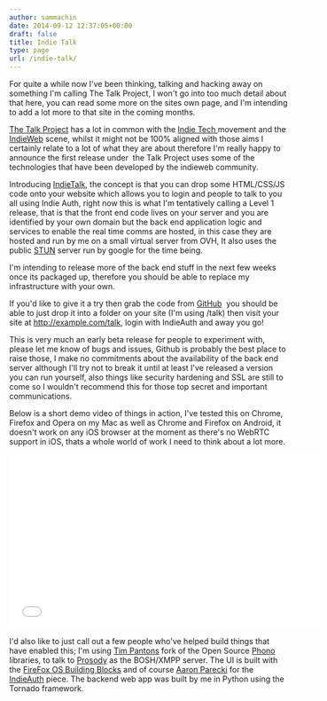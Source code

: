 ```yaml
---
author: sammachin
date: 2014-09-12 12:37:05+00:00
draft: false
title: Indie Talk
type: page
url: /indie-talk/
---
```


For quite a while now I've been thinking, talking and hacking away on something I'm calling The Talk Project, I won't go into too much detail about that here, you can read some more on the sites own page, and I'm intending to add a lot more to that site in the coming months.

[The Talk Project](http://talkproject.org) has a lot in common with the [Indie Tech ](http://ind.ie/manifesto)movement and the [IndieWeb](http://indiewebcamp.com) scene, whilst it might not be 100% aligned with those aims I certainly relate to a lot of what they are about therefore I'm really happy to announce the first release under  the Talk Project uses some of the technologies that have been developed by the indieweb community.

Introducing [IndieTalk](https://github.com/sammachin/IndieTalk_FrontEnd), the concept is that you can drop some HTML/CSS/JS code onto your website which allows you to login and people to talk to you all using Indie Auth, right now this is what I'm tentatively calling a Level 1 release, that is that the front end code lives on your server and you are identified by your own domain but the back end application logic and services to enable the real time comms are hosted, in this case they are hosted and run by me on a small virtual server from OVH, It also uses the public [STUN](http://en.wikipedia.org/wiki/STUN) server run by google for the time being.

I'm intending to release more of the back end stuff in the next few weeks once its packaged up, therefore you should be able to replace my infrastructure with your own.

If you'd like to give it a try then grab the code from [GitHub](https://github.com/sammachin/IndieTalk_FrontEnd)  you should be able to just drop it into a folder on your site (I'm using /talk) then visit your site at http://example.com/talk, login with IndieAuth and away you go!

This is very much an early beta release for people to experiment with, please let me know of bugs and issues, Github is probably the best place to raise those, I make no commitments about the availability of the back end server although I'll try not to break it until at least I've released a version you can run yourself, also things like security hardening and SSL are still to come so I wouldn't recommend this for those top secret and important communications.

Below is a short demo video of things in action, I've tested this on Chrome, Firefox and Opera on my Mac as well as Chrome and Firefox on Android, it doesn't work on any iOS browser at the moment as there's no WebRTC support in iOS, thats a whole world of work I need to think about a lot more.

<iframe src="//www.youtube.com/embed/9cUgyVqLMko?rel=0" allowfullscreen="allowfullscreen" height="315" frameborder="0" width="560"></iframe>

I'd also like to just call out a few people who've helped build things that have enabled this; I'm using [Tim Pantons](http://babyis60.wordpress.com/) fork of the Open Source [Phono ](http://phono.com/)libraries, to talk to [Prosody](http://prosody.im/) as the BOSH/XMPP server. The UI is built with the [FireFox OS Building Blocks](http://buildingfirefoxos.com/) and of course [Aaron Parecki](http://aaronparecki.com/) for the [IndieAuth](https://indieauth.com/) piece. The backend web app was built by me in Python using the Tornado framework.
